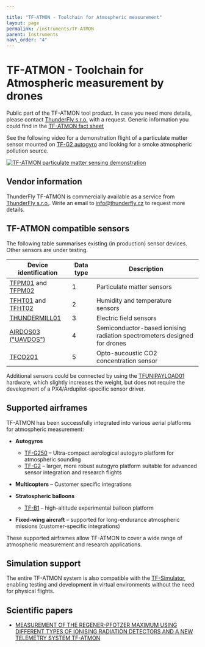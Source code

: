 ```yaml
---

title: "TF-ATMON - Toolchain for Atmospheric measurement"
layout: page
permalink: /instruments/TF-ATMON
parent: Instruments
nav\_order: "4"
---
```


# TF-ATMON - Toolchain for Atmospheric measurement by drones

Public part of the TF-ATMON tool product. In case you need more details, please contact [ThunderFly s.r.o.](https://www.thunderfly.cz/) with a request. Generic information you could find in the [TF-ATMON fact sheet](https://www.thunderfly.cz/tf-atmon/ThunderFly_TFATMON_factsheet_en.pdf)

See the following video for a demonstration flight of a particulate matter sensor mounted on [TF-G2 autogyro](/instruments/TF-G2) and looking for a smoke atmospheric pollution source.

[![TF-ATMON particulate matter sensing demonstration](https://img.youtube.com/vi/KUhktPDEi8I/hqdefault.jpg)](https://www.youtube.com/watch?v=KUhktPDEi8I)

## Vendor information

ThunderFly TF-ATMON is commercially available as a service from [ThunderFly s.r.o.](https://www.thunderfly.cz/). Write an email to [info@thunderfly.cz](mailto:info@thunderfly.cz) to request more details.

## TF-ATMON compatible sensors

The following table summarises existing (in production) sensor devices. Other sensors are under testing.

| Device identification                                     | Data type | Description                                                              |
| --------------------------------------------------------- | --------- | ------------------------------------------------------------------------ |
| [TFPM01](/avionics/TFPM01) and [TFPM02](/avionics/TFPM02) | 1         | Particulate matter sensors                                               |
| [TFHT01](/avionics/TFHT01) and [TFHT02](/avionics/TFHT02) | 2         | Humidity and temperature sensors                                         |
| [THUNDERMILL01](/avionics/THUNDERMILL01)                  | 3         | Electric field sensors                                                   |
| [AIRDOS03 ("UAVDOS")](/avionics/AIRDOS03/)                | 4         | Semiconductor-based ionising radiation spectrometers designed for drones |
| [TFCO201](/avionics/TFCO201)                              | 5         | Opto-aucoustic CO2 concentration sensor                                  |

Additional sensors could be connected by using the [TFUNIPAYLOAD01](/avionics/TFUNIPAYLOAD01) hardware, which slightly increases the weight, but does not require the development of a PX4/Ardupilot-specific sensor driver.

## Supported airframes

TF-ATMON has been successfully integrated into various aerial platforms for atmospheric measurement:

* **Autogyros**

  * [TF-G250](/instruments/TF-G250) – Ultra-compact aerological autogyro platform for atmospheric sounding
  * [TF-G2](/instruments/TF-G2) – larger, more robust autogyro platform suitable for advanced sensor integration and research flights
* **Multicopters** – Customer specific integrations
* **Stratospheric balloons**
  
  * [TF-B1](/instruments/TF-B1) – high-altitude experimental balloon platform
* **Fixed-wing aircraft** – supported for long-endurance atmospheric missions (customer-specific integrations)

These supported airframes allow TF-ATMON to cover a wide range of atmospheric measurement and research applications.

## Simulation support

The entire TF-ATMON system is also compatible with the [TF-Simulator](/instruments/TF-simulator), enabling testing and development in virtual environments without the need for physical flights.

## Scientific papers

  * [MEASUREMENT OF THE REGENER-PFOTZER MAXIMUM USING DIFFERENT TYPES OF IONISING RADIATION DETECTORS AND A NEW TELEMETRY SYSTEM TF-ATMON ](https://pubmed.ncbi.nlm.nih.gov/36005953/)

